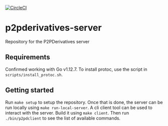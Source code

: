[![CircleCI](https://circleci.com/gh/cryptogarageinc/p2pderivatives-server.svg?style=svg&circle-token=54264d31d871e4b527f2c942d40a821199ef45c4)](https://circleci.com/gh/cryptogarageinc/p2pderivatives-server)

# p2pderivatives-server
Repository for the P2PDerivatives server

## Requirements
Confirmed working with Go v1.12.7.
To install protoc, use the script in `scripts/install_protoc.sh`.

## Getting started

Run `make setup` to setup the repository.
Once that is done, the server can be run locally using `make run-local-server`.
A cli client tool can be used to interact with the server.
Build it using `make client`.
Then run `./bin/p2pdclient` to see the list of available commands.
